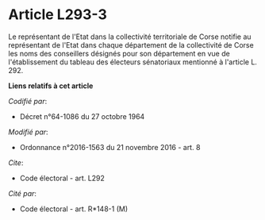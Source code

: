 # Article L293-3

Le représentant de l'Etat dans la collectivité territoriale de Corse notifie au représentant de l'Etat dans chaque
département de la collectivité de Corse les noms des conseillers désignés pour son département en vue de l'établissement du
tableau des électeurs sénatoriaux mentionné à l'article L. 292.

**Liens relatifs à cet article**

_Codifié par_:

  - Décret n°64-1086 du 27 octobre 1964

_Modifié par_:

  - Ordonnance n°2016-1563 du 21 novembre 2016 - art. 8

_Cite_:

  - Code électoral - art. L292

_Cité par_:

  - Code électoral - art. R*148-1 (M)
